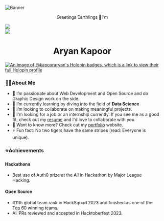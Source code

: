 ![Banner](https://github.com/kapooraryan/kapooraryan/assets/69362333/3898fb20-4413-499c-bdd9-4d74c2960493)

<p align="center">Greetings Earthlings 🌌I'm</p>
<p align="center">
  <img src="https://komarev.com/ghpvc/?username=kapooraryan&style=flat-square&color=blue" style="margin: 0 auto; display: block;" />
  <img src="https://img.shields.io/github/stars/kapooraryan?affiliations=OWNER&color=%23ffe411&label=github%20stars&logo=github&logoColor=%23fffFF&style=flat" style="margin: 0 auto; display: block;" />
</p>
<h1 align="center"><strong>Aryan Kapoor</strong></h1>

[![An image of @kapooraryan's Holopin badges, which is a link to view their full Holopin profile](https://holopin.me/kapooraryan)](https://holopin.io/@kapooraryan)

### 👨‍💻About Me

- 🔭 I’m passionate about Web Development and Open Source and do Graphic Design work on the side.
- 🌱 I’m currently learning by diving into the field of **Data Science**
- 👯 I’m looking to collaborate on making meaningful projects.
- 🏢 I'm looking for a job or an internship currently. If you see me as a good fit, check out my [resume](https://drive.google.com/file/d/1aCWlkMqI8ywfFtgY80p9UPtUHIv0yC5h/view?usp=sharing) and I'd love to collaborate with you.
- 🤔 Want to know more? Check out my [portfolio](https://kapooraryan.vercel.app/) website.
- ⚡ Fun fact: No two tigers have the same stripes (read: Everyone is unique).

### ⭐Achievements
#### Hackathons

- Best use of Auth0 prize at the All in Hackathon by Major League Hacking.

#### Open Source

- #11th global team rank in HackSquad 2023 and finished as one of the Top 60 winning teams.
- All PRs reviewed and accepted in Hacktoberfest 2023.





